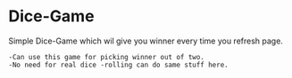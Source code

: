 # Dice-Game
Simple Dice-Game which wil give you winner every time you refresh page.
<br>
```
-Can use this game for picking winner out of two.
-No need for real dice -rolling can do same stuff here.
```

